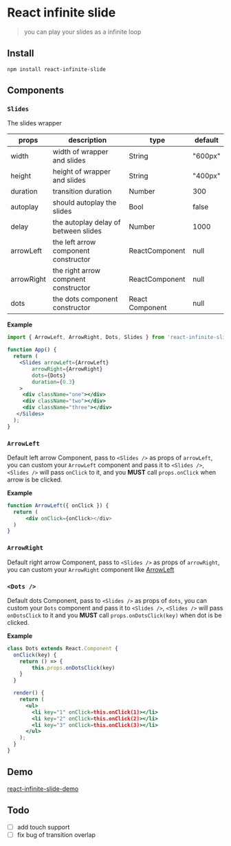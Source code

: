 # React infinite slide
> you can play your slides as a infinite loop

## Install
    npm install react-infinite-slide

## Components
### `Slides`
The slides wrapper

| props      | description                          | type            | default |
|------------|--------------------------------------|-----------------|---------|
| width      | width of wrapper and slides          | String          | "600px" |
| height     | height of wrapper and slides         | String          | "400px" |
| duration   | transition duration                  | Number          | 300     |
| autoplay   | should autoplay the slides           | Bool            | false   |
| delay      | the autoplay delay of between slides | Number          | 1000    |
| arrowLeft  | the left arrow component constructor | ReactComponent  | null    |
| arrowRight | the right arrow compnent constructor | ReactComponent  | null    |
| dots       | the dots component constructor       | React Component | null    |

**Example**
```jsx
import { ArrowLeft, ArrowRight, Dots, Slides } from 'react-infinite-slide';

function App() {
  return (
    <Slides arrowLeft={ArrowLeft}
        arrowRight={ArrowRight}
        dots={Dots}
        duration={0.3}
    >
     <div className="one"></div>
     <div className="two"></div>
     <div className="three"></div>
   </Sildes>
  );
}

```

### `ArrowLeft`
Default left arrow Component, pass to `<Slides />` as props of `arrowLeft`,
you can custom your `ArrowLeft` component and pass it to `<Slides />`,
`<Slides />` will pass `onClick` to it, and you **MUST** call `props.onClick` 
when arrow is be clicked. 

**Example**
```jsx
function ArrowLeft({ onClick }) {
  return (
      <div onClick={onClick></div>
  )
}
``` 

### `ArrowRight`
Default right arrow Component, pass to `<Slides />` as props of `arrowRight`,
you can custom your `ArrowRight` component like [ArrowLeft](#`ArrowLeft`)


### `<Dots />`
Default dots Component, pass to `<Slides />` as props of `dots`, you can
custom your `Dots` component and pass it to `<Slides />`, `<Slides />` will pass
`onDotsClick` to it and you **MUST** call `props.onDotsClick(key)` when dot is be clicked.

**Example**
```jsx
class Dots extends React.Component {
  onClick(key) {
    return () => {
        this.props.onDotsClick(key)
    }
  }

  render() {
    return (
      <ul>
        <li key="1" onClick=this.onClick(1)></li>
        <li key="2" onClick=this.onClick(2)></li>
        <li key="3" onClick=this.onClick(3)></li>
      </ul>
    );
  }
}
```


## Demo
[react-infinite-slide-demo](http://jkvim.github.io/react-infinite-slide)

## Todo
- [ ] add touch support
- [ ] fix bug of transition overlap